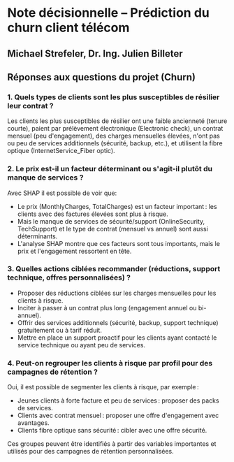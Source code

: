 # Note décisionnelle – Prédiction du churn client télécom
## Michael Strefeler, Dr. Ing. Julien Billeter

## Réponses aux questions du projet (Churn)

### 1. Quels types de clients sont les plus susceptibles de résilier leur contrat ?

Les clients les plus susceptibles de résilier ont une faible ancienneté (tenure courte), paient par prélèvement électronique (Electronic check), un contrat mensuel (peu d'engagement), des charges mensuelles élevées, n'ont pas ou peu de services additionnels (sécurité, backup, etc.), et utilisent la fibre optique (InternetService_Fiber optic).

### 2. Le prix est-il un facteur déterminant ou s'agit-il plutôt du manque de services ?

Avec SHAP il est possible de voir que:
- Le prix (MonthlyCharges, TotalCharges) est un facteur important : les clients avec des factures élevées sont plus à risque.
- Mais le manque de services de sécurité/support (OnlineSecurity, TechSupport) et le type de contrat (mensuel vs annuel) sont aussi déterminants.
- L'analyse SHAP montre que ces facteurs sont tous importants, mais le prix et l'engagement ressortent en tête.

### 3. Quelles actions ciblées recommander (réductions, support technique, offres personnalisées) ?

- Proposer des réductions ciblées sur les charges mensuelles pour les clients à risque.
- Inciter à passer à un contrat plus long (engagement annuel ou bi-annuel).
- Offrir des services additionnels (sécurité, backup, support technique) gratuitement ou à tarif réduit.
- Mettre en place un support proactif pour les clients ayant contacté le service technique ou ayant peu de services.

### 4. Peut-on regrouper les clients à risque par profil pour des campagnes de rétention ?

Oui, il est possible de segmenter les clients à risque, par exemple : 
  - Jeunes clients à forte facture et peu de services : proposer des packs de services.
  - Clients avec contrat mensuel : proposer une offre d'engagement avec avantages.
  - Clients fibre optique sans sécurité : cibler avec une offre sécurité.

Ces groupes peuvent être identifiés à partir des variables importantes et utilisés pour des campagnes de rétention personnalisées.